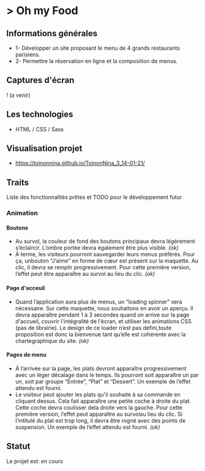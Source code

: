 # > Oh my Food



## Informations générales

- 1- Développer un site proposant le menu de 4 grands restaurants parisiens.
- 2- Permettre la réservation en ligne et la composition de menus.

## Captures d'écran

! (a venir)

## Les technologies

- HTML / CSS / Sass

## Visualisation projet

- https://toinonnina.github.io/ToinonNina_3_14-01-21/

## Traits

Liste des fonctionnalités prêtes et TODO pour le développement futur

### Animation

#### Boutons

- Au survol, la couleur de fond des boutons principaux devra légèrement s’éclaircir. L’ombre portée devra également être plus visible. _(ok)_
- À terme, les visiteurs pourront sauvegarder leurs menus préférés. Pour ça, unbouton "J’aime" en forme de cœur est présent sur la maquette. Au clic, il devra se remplir progressivement. Pour cette première version, l’effet peut être apparaître au survol au lieu du clic. _(ok)_

#### Page d'acceuil

- Quand l’application aura plus de menus, un “loading spinner” sera nécessaire. Sur cette maquette, nous souhaitons en avoir un aperçu. Il devra apparaître pendant 1 à 3 secondes quand on arrive sur la page d'accueil, couvrir l'intégralité de l'écran, et utiliser les animations CSS (pas de librairie). Le design de ce loader n’est pas défini,toute proposition est donc la bienvenue tant qu’elle est cohérente avec la chartegraphique du site. _(ok)_

#### Pages de menu

- À l’arrivée sur la page, les plats devront apparaître progressivement avec un léger décalage dans le temps. Ils pourront soit apparaître un par un, soit par groupe “Entrée”, “Plat” et “Dessert”. Un exemple de l’effet attendu est fourni.
- Le visiteur peut ajouter les plats qu'il souhaite à sa commande en cliquant dessus. Cela fait apparaître une petite coche à droite du plat. Cette coche devra coulisser dela droite vers la gauche. Pour cette première version, l’effet peut apparaître au survolau lieu du clic. Si l’intitulé du plat est trop long, il devra être rogné avec des points de suspension. Un exemple de l’effet attendu est fourni. _(ok)_

## Statut

Le projet est: _en cours_
